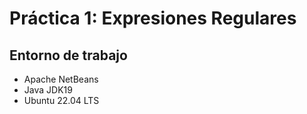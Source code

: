 # Práctica 1: Expresiones Regulares
## Entorno de trabajo

- Apache NetBeans
- Java JDK19
- Ubuntu 22.04 LTS

